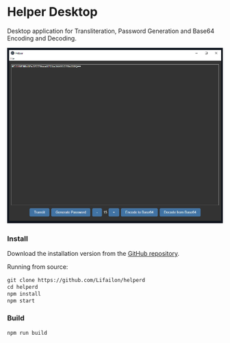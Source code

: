 # Helper Desktop

Desktop application for Transliteration, Password Generation and Base64 Encoding and Decoding.

![Image alt](https://github.com/Lifailon/helperd/blob/rsa/interface.jpg)

### Install

Download the installation version from the [GitHub repository](https://github.com/Lifailon/helperd/releases/download/0.0.1/Helper-Desktop-Setup-0.0.1.exe).

Running from source:

```shell
git clone https://github.com/Lifailon/helperd
cd helperd
npm install
npm start
```

### Build

```shell
npm run build
```
